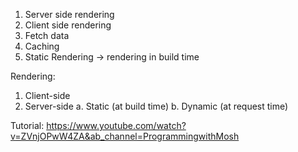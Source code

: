1. Server side rendering
2. Client side rendering
3. Fetch data
4. Caching
5. Static Rendering -> rendering in build time

Rendering:
1. Client-side
2. Server-side
   a. Static (at build time)
   b. Dynamic (at request time)

Tutorial:
https://www.youtube.com/watch?v=ZVnjOPwW4ZA&ab_channel=ProgrammingwithMosh